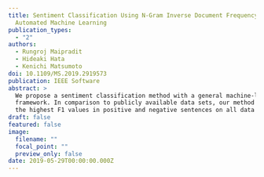 ```yaml
---
title: Sentiment Classification Using N-Gram Inverse Document Frequency and
  Automated Machine Learning
publication_types:
  - "2"
authors:
  - Rungroj Maipradit
  - Hideaki Hata
  - Kenichi Matsumoto
doi: 10.1109/MS.2019.2919573
publication: IEEE Software
abstract: >
  We propose a sentiment classification method with a general machine-learning
  framework. In comparison to publicly available data sets, our method achieved
  the highest F1 values in positive and negative sentences on all data sets.
draft: false
featured: false
image:
  filename: ""
  focal_point: ""
  preview_only: false
date: 2019-05-29T00:00:00.000Z
---
```

